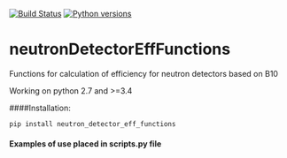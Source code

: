 [![Build Status](https://travis-ci.org/alvcarmona/neutronDetectorEffFunctions.svg?branch=master)](https://travis-ci.org/alvcarmona/neutronDetectorEffFunctions)
[![Python versions](https://img.shields.io/badge/pyversions-2.7%2C%203.3%2C%203.4%2C%203.5%2C%203.6-blue.svg)]()

# neutronDetectorEffFunctions

Functions for calculation of efficiency for neutron detectors based on B10

Working on python 2.7 and >=3.4

####Installation:
```
pip install neutron_detector_eff_functions
```


#### Examples of use placed in scripts.py file
